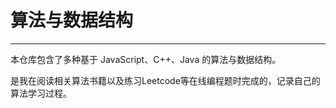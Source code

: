 # 算法与数据结构

---

本仓库包含了多种基于 JavaScript、C++、Java 的算法与数据结构。

是我在阅读相关算法书籍以及练习Leetcode等在线编程题时完成的，记录自己的算法学习过程。

